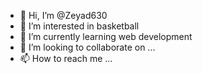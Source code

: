 - 👋 Hi, I’m @Zeyad630
- 👀 I’m interested in basketball
- 🌱 I’m currently learning web development
- 💞️ I’m looking to collaborate on ...
- 📫 How to reach me ...

<!---
Zeyad630/Zeyad630 is a ✨ special ✨ repository because its `README.md` (this file) appears on your GitHub profile.
You can click the Preview link to take a look at your changes.
--->
